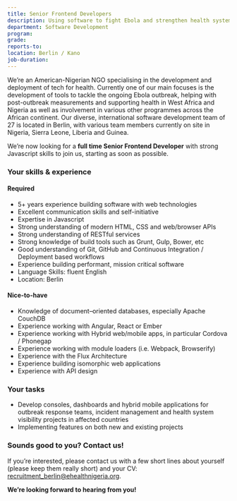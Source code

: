 ```yaml
---
title: Senior Frontend Developers
description: Using software to fight Ebola and strengthen health systems in West Africa
department: Software Development 
program:
grade:
reports-to:
location: Berlin / Kano
job-duration: 
---
```


We’re an American-Nigerian NGO specialising in the development and deployment of tech for health. Currently one of our main focuses is the development of tools to tackle the ongoing Ebola outbreak, helping with post-outbreak measurements and supporting health in West Africa and Nigeria as well as involvement in various other programmes across the African continent. Our diverse, international software development team of 27 is located in Berlin, with various team members currently on site in Nigeria, Sierra Leone, Liberia and Guinea.

We’re now looking for a __full time Senior Frontend Developer__  with strong Javascript skills to join us, starting as soon as possible.

### Your skills & experience

#### Required
- 5+ years experience building software with web technologies
- Excellent communication skills and self-initiative
- Expertise in Javascript
- Strong understanding of modern HTML, CSS and web/browser APIs
- Strong understanding of RESTful services
- Strong knowledge of build tools such as Grunt, Gulp, Bower, etc
- Good understanding of Git, GitHub and Continuous Integration / Deployment based workflows
- Experience building performant, mission critical software
- Language Skills: fluent English
- Location: Berlin

#### Nice-to-have
- Knowledge of document–oriented databases, especially Apache CouchDB
- Experience working with Angular, React or Ember
- Experience working with Hybrid web/mobile apps, in particular Cordova / Phonegap
- Experience working with module loaders (i.e. Webpack, Browserify)
- Experience with the Flux Architecture
- Experience building isomorphic web applications
- Experience with API design


### Your tasks

- Develop consoles, dashboards and hybrid mobile applications for outbreak response teams, incident management and health system visibility projects in affected countries
- Implementing features on both new and existing projects

### Sounds good to you? Contact us!

If you’re interested, please contact us with a few short lines about yourself (please keep them really short) and your CV: recruitment_berlin@ehealthnigeria.org.

__We’re looking forward to hearing from you!__
